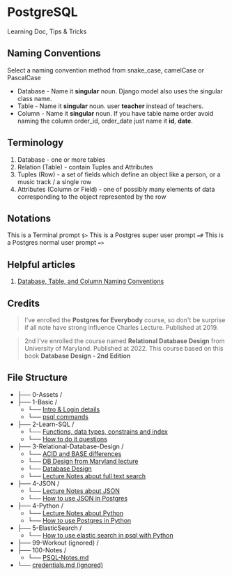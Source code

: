 # PostgreSQL

Learning Doc, Tips & Tricks

## Naming Conventions

Select a naming convention method from snake_case, camelCase or PascalCase

- Database - Name it **singular** noun. Django model also uses the singular class name.
- Table - Name it **singular** noun. user **teacher** instead of teachers.
- Column - Name it **singular** noun. If you have table name order avoid naming the column order_id, order_date just name it **id**, **date**.

## Terminology

1. Database - one or more tables
2. Relation (Table) - contain Tuples and Attributes
3. Tuples (Row) - a set of fields which define an object like a person, or a music track / a single row
4. Attributes (Column or Field) - one of possibly many elements of data corresponding to the object represented by the row

## Notations

This is a Terminal prompt `$>`
This is a Postgres super user prompt `=#`
This is a Postgres normal user prompt `=>`

## Helpful articles

1. [Database, Table, and Column Naming Conventions](https://www.baeldung.com/sql/database-table-column-naming-conventions)

## Credits

> I've enrolled the **Postgres for Everybody** course, so don't be surprise if all note have strong influence Charles Lecture. Published at 2019.

> 2nd I've enrolled the course named **Relational Database Design** from University of Maryland. Published at 2022. This course based on this book **Database Design - 2nd Edition**

## File Structure

- ├── 0-Assets /
- ├── 1-Basic /
  - └── [Intro & Login details](./1-Basic/Intro.md)
  - └── [psql commands](./1-Basic/psql-specific-cmds.md)
- ├── 2-Learn-SQL /
  - └── [Functions, data types, constrains and index](./2-Learn-SQL/SQL-Intro.md)
  - └── [How to do it questions](./2-Learn-SQL/SQL-Queries.md)
- ├── 3-Relational-Database-Design /
  - └── [ACID and BASE differences](./3-Relational-Database-Design/ACID_and_BASE.md)
  - └── [DB Design from Maryland lecture](./3-Relational-Database-Design/DB-Design-Maryland.md)
  - └── [Database Design](./3-Relational-Database-Design/Design-Intro-Michigan.md)
  - └── [Lecture Notes about full text search](./3-Relational-Database-Design/PG4E-Full-Text-Search-Lecture-Notes.pdf)
- ├── 4-JSON /
  - └── [Lecture Notes about JSON](./4-JSON/PG4E-JSON-Lecture-Notes.pdf)
  - └── [How to use JSON in Postgres](./4-JSON/Postgres_and_JSON.md)
- ├── 4-Python /
  - └── [Lecture Notes about Python](./4-Python/PG4E-Python-and-PostgreSQL-Lecture-Notes.pdf)
  - └── [How to use Postgres in Python](./4-Python/Postgres_and_Python.md)
- ├── 5-ElasticSearch /
  - └── [How to use elastic search in psql with Python](./5-ElasticSearch/Py_ElasticSearch.md)
- ├── 99-Workout (ignored) /
- ├── 100-Notes /
  - └── [PSQL-Notes.md](./100-Notes/PSQL-Notes.md)
- └── [credentials.md (ignored)](./credentials.md)
